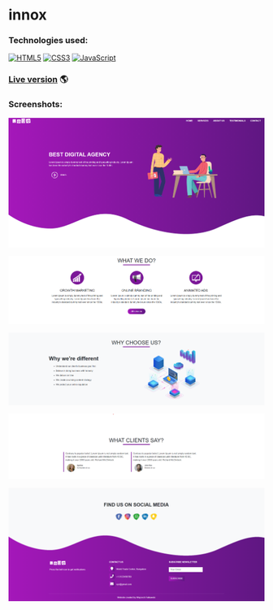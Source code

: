 # innox

### Technologies used:

[![HTML5](https://img.shields.io/badge/-HTML5-E34F26?style=flat-square&logo=html5&logoColor=white)]()
[![CSS3](https://img.shields.io/badge/-CSS3-1572B6?style=flat-square&logo=css3)]()
[![JavaScript](https://img.shields.io/badge/-JavaScript-yellow?style=flat-square&logo=javascript&logoColor=white)]()

### [Live version](https://wojciechxfalkowski.github.io/best-digital-agency/) 🌎

### Screenshots:

<p align="center">
  <img src="https://github.com/WojciechxFalkowski/best-digital-agency/blob/main/images/home.png?raw=true" alt="Home page"/>
</p>
<p align="center">
  <img src="https://github.com/WojciechxFalkowski/best-digital-agency/blob/main/images/services.png?raw=true" alt="Services"/>
</p>
<p align="center">
  <img src="https://github.com/WojciechxFalkowski/best-digital-agency/blob/main/images/about-us.png?raw=true" alt="About us"/>
</p>
<p align="center">
  <img src="https://github.com/WojciechxFalkowski/best-digital-agency/blob/main/images/testimonials.png?raw=true" alt="Testimonials"/>
</p>
<p align="center">
  <img src="https://github.com/WojciechxFalkowski/best-digital-agency/blob/main/images/contact-us.png?raw=true" alt="Contact us"/>
</p>
